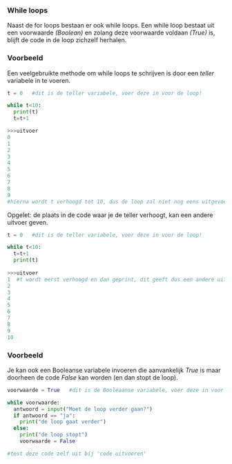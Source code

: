 ### While loops

Naast de for loops bestaan er ook while loops.  Een while loop bestaat uit een voorwaarde *(Boolean)* en zolang deze voorwaarde voldaan *(True)* is, blijft de code in de loop zichzelf herhalen.



### Voorbeeld

Een veelgebruikte methode om while loops te schrijven is door een *teller* variabele in te voeren.

```python
t = 0   #dit is de teller variabele, voer deze in voor de loop!

while t<10:
  print(t)
  t=t+1

>>>uitvoer
0
1
2
3
4
5
6
7
8
9   
#hierna wordt t verhoogd tot 10, dus de loop zal niet nog eens uitgevoerd worden
```

Opgelet: de plaats in de code waar je de teller verhoogt, kan een andere uitvoer geven.
```python
t = 0   #dit is de teller variabele, voer deze in voor de loop!

while t<10:
  t=t+1
  print(t)
  
>>>uitvoer
1  #t wordt eerst verhoogd en dan geprint, dit geeft dus een andere uitkomst
2
3
4
5
6
7
8
9   
10  
```

### Voorbeeld
Je kan ook een Booleanse variabele invoeren die aanvankelijk *True* is maar doorheen de code *False* kan worden (en dan stopt de loop).

```python
voorwaarde = True   #dit is de Booleaanse variabele, voer deze in voor de loop!

while voorwaarde:
  antwoord = input("Moet de loop verder gaan?")
  if antwoord == "ja":
    print("de loop gaat verder")
  else:
    print("de loop stopt")
    voorwaarde = False

#test deze code zelf uit bij 'code uitvoeren'
 ```




